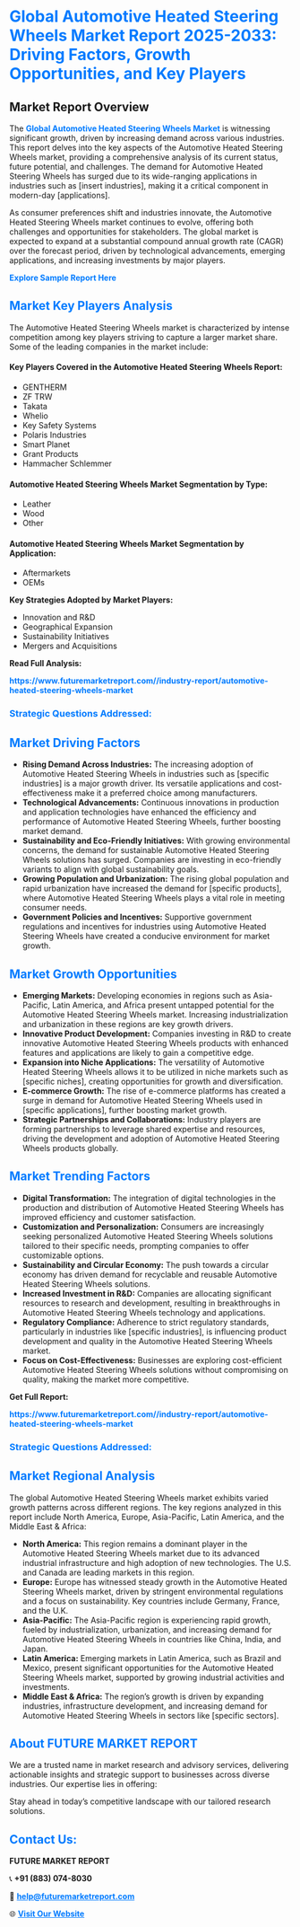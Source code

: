 <h1 style="color: #007BFF;">Global Automotive Heated Steering Wheels Market Report 2025-2033: Driving Factors, Growth Opportunities, and Key Players</h1>

<section id="overview">
<h2>Market Report Overview</h2>
<p>The <a href="https://www.futuremarketreport.com//industry-report/automotive-heated-steering-wheels-market" style="color: #007BFF; text-decoration: none;"><strong>Global Automotive Heated Steering Wheels Market</strong></a> is witnessing significant growth, driven by increasing demand across various industries. This report delves into the key aspects of the Automotive Heated Steering Wheels market, providing a comprehensive analysis of its current status, future potential, and challenges. The demand for Automotive Heated Steering Wheels has surged due to its wide-ranging applications in industries such as [insert industries], making it a critical component in modern-day [applications].</p>
<p>As consumer preferences shift and industries innovate, the Automotive Heated Steering Wheels market continues to evolve, offering both challenges and opportunities for stakeholders. The global market is expected to expand at a substantial compound annual growth rate (CAGR) over the forecast period, driven by technological advancements, emerging applications, and increasing investments by major players.</p>
</section>

<section id="overview">
<p><a href="https://www.futuremarketreport.com//request-sample/reportId=87572" style="color: #007BFF; text-decoration: none;"><strong>Explore Sample Report Here</strong></a></p>
</section>

<section id="key-players">
<h2 style="color: #007BFF;">Market Key Players Analysis</h2>
<p>The Automotive Heated Steering Wheels market is characterized by intense competition among key players striving to capture a larger market share. Some of the leading companies in the market include:</p>
<h4>Key Players Covered in the Automotive Heated Steering Wheels Report:</h4>
<ul><li>GENTHERM</li><li>ZF TRW</li><li>Takata</li><li>Whelio</li><li>Key Safety Systems</li><li>Polaris Industries</li><li>Smart Planet</li><li>Grant Products</li><li>Hammacher Schlemmer</li></ul>
<h4>Automotive Heated Steering Wheels Market Segmentation by Type:</h4>
<ul><li>Leather</li><li>Wood</li><li>Other</li></ul>

<h4>Automotive Heated Steering Wheels Market Segmentation by Application:</h4>
<ul><li>Aftermarkets</li><li>OEMs</li></ul>
<p><strong>Key Strategies Adopted by Market Players:</strong></p>
<ul>
<li>Innovation and R&D</li>
<li>Geographical Expansion</li>
<li>Sustainability Initiatives</li>
<li>Mergers and Acquisitions</li>
</ul>
</section>

<section>
<p><strong>Read Full Analysis: </strong></p><a href="https://www.futuremarketreport.com//industry-report/automotive-heated-steering-wheels-market" style="color: #007BFF; text-decoration: none;"><strong>https://www.futuremarketreport.com//industry-report/automotive-heated-steering-wheels-market</strong></a>
<h3 style="color: #007BFF;">Strategic Questions Addressed:</h3>
</section>

<section id="driving-factors">
<h2 style="color: #007BFF;">Market Driving Factors</h2>
<ul>
<li><strong>Rising Demand Across Industries:</strong> The increasing adoption of Automotive Heated Steering Wheels in industries such as [specific industries] is a major growth driver. Its versatile applications and cost-effectiveness make it a preferred choice among manufacturers.</li>
<li><strong>Technological Advancements:</strong> Continuous innovations in production and application technologies have enhanced the efficiency and performance of Automotive Heated Steering Wheels, further boosting market demand.</li>
<li><strong>Sustainability and Eco-Friendly Initiatives:</strong> With growing environmental concerns, the demand for sustainable Automotive Heated Steering Wheels solutions has surged. Companies are investing in eco-friendly variants to align with global sustainability goals.</li>
<li><strong>Growing Population and Urbanization:</strong> The rising global population and rapid urbanization have increased the demand for [specific products], where Automotive Heated Steering Wheels plays a vital role in meeting consumer needs.</li>
<li><strong>Government Policies and Incentives:</strong> Supportive government regulations and incentives for industries using Automotive Heated Steering Wheels have created a conducive environment for market growth.</li>
</ul>
</section>

<section id="growth-opportunities">
<h2 style="color: #007BFF;">Market Growth Opportunities</h2>
<ul>
<li><strong>Emerging Markets:</strong> Developing economies in regions such as Asia-Pacific, Latin America, and Africa present untapped potential for the Automotive Heated Steering Wheels market. Increasing industrialization and urbanization in these regions are key growth drivers.</li>
<li><strong>Innovative Product Development:</strong> Companies investing in R&D to create innovative Automotive Heated Steering Wheels products with enhanced features and applications are likely to gain a competitive edge.</li>
<li><strong>Expansion into Niche Applications:</strong> The versatility of Automotive Heated Steering Wheels allows it to be utilized in niche markets such as [specific niches], creating opportunities for growth and diversification.</li>
<li><strong>E-commerce Growth:</strong> The rise of e-commerce platforms has created a surge in demand for Automotive Heated Steering Wheels used in [specific applications], further boosting market growth.</li>
<li><strong>Strategic Partnerships and Collaborations:</strong> Industry players are forming partnerships to leverage shared expertise and resources, driving the development and adoption of Automotive Heated Steering Wheels products globally.</li>
</ul>
</section>

<section id="trending-factors">
<h2 style="color: #007BFF;">Market Trending Factors</h2>
<ul>
<li><strong>Digital Transformation:</strong> The integration of digital technologies in the production and distribution of Automotive Heated Steering Wheels has improved efficiency and customer satisfaction.</li>
<li><strong>Customization and Personalization:</strong> Consumers are increasingly seeking personalized Automotive Heated Steering Wheels solutions tailored to their specific needs, prompting companies to offer customizable options.</li>
<li><strong>Sustainability and Circular Economy:</strong> The push towards a circular economy has driven demand for recyclable and reusable Automotive Heated Steering Wheels solutions.</li>
<li><strong>Increased Investment in R&D:</strong> Companies are allocating significant resources to research and development, resulting in breakthroughs in Automotive Heated Steering Wheels technology and applications.</li>
<li><strong>Regulatory Compliance:</strong> Adherence to strict regulatory standards, particularly in industries like [specific industries], is influencing product development and quality in the Automotive Heated Steering Wheels market.</li>
<li><strong>Focus on Cost-Effectiveness:</strong> Businesses are exploring cost-efficient Automotive Heated Steering Wheels solutions without compromising on quality, making the market more competitive.</li>
</ul>
</section>

<section>
<p><strong>Get Full Report: </strong></p><a href="https://www.futuremarketreport.com//industry-report/automotive-heated-steering-wheels-market" style="color: #007BFF; text-decoration: none;"><strong>https://www.futuremarketreport.com//industry-report/automotive-heated-steering-wheels-market</strong></a>
<h3 style="color: #007BFF;">Strategic Questions Addressed:</h3>
</section>


<section id="regional-analysis">
<h2 style="color: #007BFF;">Market Regional Analysis</h2>
<p>The global Automotive Heated Steering Wheels market exhibits varied growth patterns across different regions. The key regions analyzed in this report include North America, Europe, Asia-Pacific, Latin America, and the Middle East & Africa:</p>
<ul>
<li><strong>North America:</strong> This region remains a dominant player in the Automotive Heated Steering Wheels market due to its advanced industrial infrastructure and high adoption of new technologies. The U.S. and Canada are leading markets in this region.</li>
<li><strong>Europe:</strong> Europe has witnessed steady growth in the Automotive Heated Steering Wheels market, driven by stringent environmental regulations and a focus on sustainability. Key countries include Germany, France, and the U.K.</li>
<li><strong>Asia-Pacific:</strong> The Asia-Pacific region is experiencing rapid growth, fueled by industrialization, urbanization, and increasing demand for Automotive Heated Steering Wheels in countries like China, India, and Japan.</li>
<li><strong>Latin America:</strong> Emerging markets in Latin America, such as Brazil and Mexico, present significant opportunities for the Automotive Heated Steering Wheels market, supported by growing industrial activities and investments.</li>
<li><strong>Middle East & Africa:</strong> The region’s growth is driven by expanding industries, infrastructure development, and increasing demand for Automotive Heated Steering Wheels in sectors like [specific sectors].</li>
</ul>
</section>

<footer>
<h2 style="color: #007BFF;">About FUTURE MARKET REPORT</h2>
<p>We are a trusted name in market research and advisory services, delivering actionable insights and strategic support to businesses across diverse industries. Our expertise lies in offering:</p>

<p>Stay ahead in today’s competitive landscape with our tailored research solutions.</p>

<h2 style="color: #007BFF;">Contact Us:</h2>
<p><strong>FUTURE MARKET REPORT</strong></p>
<p>📞 <strong>+91 (883) 074-8030</strong></p>
<p>📧 <strong><a href="mailto:help@futuremarketreport.com" style="color: #007BFF;">help@futuremarketreport.com</a></strong></p>
<p>🌐 <strong><a href="https://www.futuremarketreport.com/" style="color: #007BFF;">Visit Our Website</a></strong></p>
</footer>